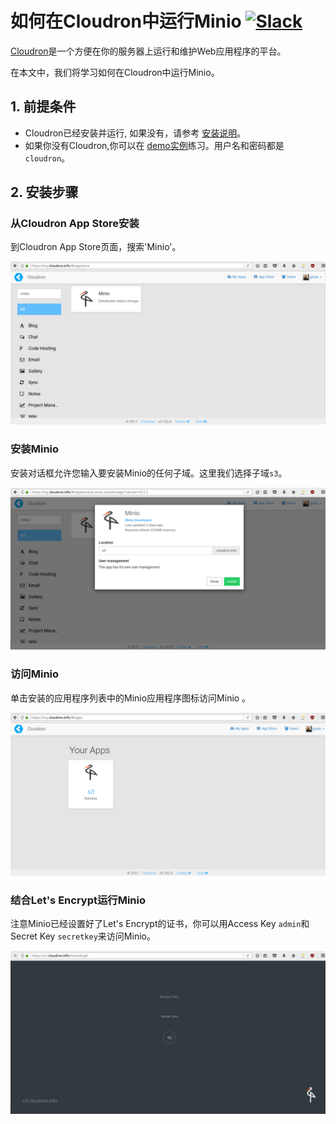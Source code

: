 # 如何在Cloudron中运行Minio [![Slack](https://slack.minio.io/slack?type=svg)](https://slack.minio.io)

[Cloudron](https://cloudron.io)是一个方便在你的服务器上运行和维护Web应用程序的平台。 

在本文中，我们将学习如何在Cloudron中运行Minio。

## 1. 前提条件

* Cloudron已经安装并运行, 如果没有，请参考 [安装说明](https://cloudron.io/get.html#selfhost)。
* 如果你没有Cloudron,你可以在 [demo实例](https://my-demo.cloudron.me)练习。用户名和密码都是`cloudron`。

## 2. 安装步骤

### 从Cloudron App Store安装

到Cloudron App Store页面，搜索'Minio'。

  ![Minio in Cloudron App Store](../screenshots/cloudron/appstore.png)


### 安装Minio

安装对话框允许您输入要安装Minio的任何子域。这里我们选择子域`s3`。

  ![Install Cloudron](../screenshots/cloudron/install.png)

### 访问Minio

单击安装的应用程序列表中的Minio应用程序图标访问Minio 。

  ![Minio is installed on Cloudron](../screenshots/cloudron/installed.png)

### 结合Let's Encrypt运行Minio

注意Minio已经设置好了Let's Encrypt的证书，你可以用Access Key `admin`和Secret Key `secretkey`来访问Minio。

  ![Minio运行于Cloudron](../screenshots/cloudron/running.png)

